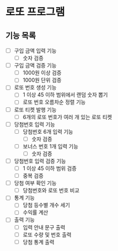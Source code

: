 # 로또 프로그램

## 기능 목록

- [ ] 구입 금액 입력 기능
    - [ ] 숫자 검증

- [ ] 구입 금액 검증 기능
    - [ ] 1000원 이상 검증
    - [ ] 1000원 단위 검증

- [ ] 로또 번호 생성 기능
    - [ ] 1 이상 45 이하 범위에서 랜덤 숫자 뽑기
    - [ ] 로또 번호 오름차순 정렬 기능

- [ ] 로또 티켓 발행 기능
    - [ ] 6개의 로또 번호가 여러 개 있는 로또 티켓

- [ ] 당첨번호 입력 기능
    - [ ] 당첨번호 6개 입력 기능
        - [ ] 숫자 검증
    - [ ] 보너스 번호 1개 입력 기능
        - [ ] 숫자 검증

- [ ] 당첨번호 입력 검증 기능
    - [ ] 1 이상 45 이하 범위 검증
    - [ ] 중복 검증

- [ ] 당첨 여부 확인 기능
    - [ ] 당첨번호와 로또 번호 비교

- [ ] 통계 기능
    - [ ] 당첨 등수별 개수 세기
    - [ ] 수익률 계산

- [ ] 출력 기능
    - [ ] 입력 안내 문구 출력
    - [ ] 로또 수량 및 번호 출력
    - [ ] 당첨 통계 출력
